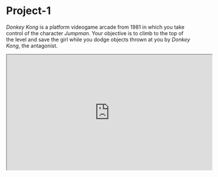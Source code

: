 # Project-1


*Donkey Kong* is a platform videogame arcade from 1981 in which you take control of the character *Jumpman*. Your objective is to climb to the top of the level and save the girl while you dodge objects thrown at you by *Donkey Kong*, the antagonist.


<iframe width="560" height="315" src="https://www.youtube.com/embed/rYNMatF5hcU?start=17">
</iframe>
